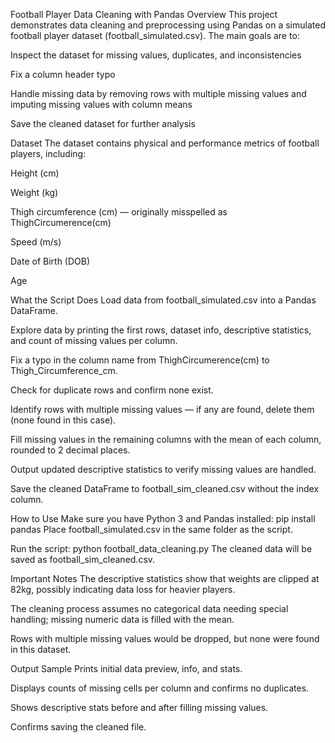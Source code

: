 Football Player Data Cleaning with Pandas
Overview
This project demonstrates data cleaning and preprocessing using Pandas on a simulated football player dataset (football_simulated.csv). The main goals are to:

Inspect the dataset for missing values, duplicates, and inconsistencies

Fix a column header typo

Handle missing data by removing rows with multiple missing values and imputing missing values with column means

Save the cleaned dataset for further analysis

Dataset
The dataset contains physical and performance metrics of football players, including:

Height (cm)

Weight (kg)

Thigh circumference (cm) — originally misspelled as ThighCircumerence(cm)

Speed (m/s)

Date of Birth (DOB)

Age

What the Script Does
Load data from football_simulated.csv into a Pandas DataFrame.

Explore data by printing the first rows, dataset info, descriptive statistics, and count of missing values per column.

Fix a typo in the column name from ThighCircumerence(cm) to Thigh_Circumference_cm.

Check for duplicate rows and confirm none exist.

Identify rows with multiple missing values — if any are found, delete them (none found in this case).

Fill missing values in the remaining columns with the mean of each column, rounded to 2 decimal places.

Output updated descriptive statistics to verify missing values are handled.

Save the cleaned DataFrame to football_sim_cleaned.csv without the index column.

How to Use
Make sure you have Python 3 and Pandas installed:
pip install pandas
Place football_simulated.csv in the same folder as the script.

Run the script:
python football_data_cleaning.py
The cleaned data will be saved as football_sim_cleaned.csv.

Important Notes
The descriptive statistics show that weights are clipped at 82kg, possibly indicating data loss for heavier players.

The cleaning process assumes no categorical data needing special handling; missing numeric data is filled with the mean.

Rows with multiple missing values would be dropped, but none were found in this dataset.

Output Sample
Prints initial data preview, info, and stats.

Displays counts of missing cells per column and confirms no duplicates.

Shows descriptive stats before and after filling missing values.

Confirms saving the cleaned file.
